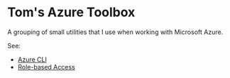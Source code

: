 # Tom's Azure Toolbox
A grouping of small utilities that I use when working with Microsoft Azure.

See:
- [Azure CLI](azure-cli)
- [Role-based Access](rbac)